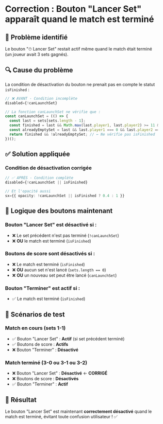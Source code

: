 # Correction : Bouton "Lancer Set" apparaît quand le match est terminé

## 🐛 **Problème identifié**

Le bouton "⏱ Lancer Set" restait actif même quand le match était terminé (un joueur avait 3 sets gagnés).

## 🔍 **Cause du problème**

La condition de désactivation du bouton ne prenait pas en compte le statut `isFinished` :

```typescript
// ❌ AVANT - Condition incomplète
disabled={!canLaunchSet}

// La fonction canLaunchSet ne vérifie que :
const canLaunchSet = (() => {
  const last = sets[sets.length - 1];
  const finished = last && Math.max(last.player1, last.player2) >= 11 && Math.abs(last.player1 - last.player2) >= 2;
  const alreadyEmptySet = last && last.player1 === 0 && last.player2 === 0;
  return finished && !alreadyEmptySet; // ← Ne vérifie pas isFinished
})();
```

## ✅ **Solution appliquée**

### **Condition de désactivation corrigée**

```typescript
// ✅ APRÈS - Condition complète
disabled={!canLaunchSet || isFinished}

// Et l'opacité aussi
sx={{ opacity: !canLaunchSet || isFinished ? 0.4 : 1 }}
```

## 🎯 **Logique des boutons maintenant**

### **Bouton "Lancer Set" est désactivé si :**

- ❌ Le set précédent n'est pas terminé (`!canLaunchSet`)
- ❌ **OU** le match est terminé (`isFinished`)

### **Boutons de score sont désactivés si :**

- ❌ Le match est terminé (`isFinished`)
- ❌ **OU** aucun set n'est lancé (`sets.length == 0`)
- ❌ **OU** un nouveau set peut être lancé (`canLaunchSet`)

### **Bouton "Terminer" est actif si :**

- ✅ Le match est terminé (`isFinished`)

## 🧪 **Scénarios de test**

### **Match en cours (sets 1-1)**

- ✅ Bouton "Lancer Set" : **Actif** (si set précédent terminé)
- ✅ Boutons de score : **Actifs**
- ❌ Bouton "Terminer" : **Désactivé**

### **Match terminé (3-0 ou 3-1 ou 3-2)**

- ❌ Bouton "Lancer Set" : **Désactivé** ← **CORRIGÉ**
- ❌ Boutons de score : **Désactivés**
- ✅ Bouton "Terminer" : **Actif**

## 🎯 **Résultat**

Le bouton "Lancer Set" est maintenant **correctement désactivé** quand le match est terminé, évitant toute confusion utilisateur ! ✅
